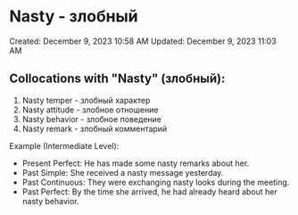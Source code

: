 # Nasty - злобный

Created: December 9, 2023 10:58 AM
Updated: December 9, 2023 11:03 AM

## Collocations with "Nasty" (злобный):

1. Nasty temper - злобный характер
2. Nasty attitude - злобное отношение
3. Nasty behavior - злобное поведение
4. Nasty remark - злобный комментарий

Example (Intermediate Level):

- Present Perfect: He has made some nasty remarks about her.
- Past Simple: She received a nasty message yesterday.
- Past Continuous: They were exchanging nasty looks during the meeting.
- Past Perfect: By the time she arrived, he had already heard about her nasty behavior.